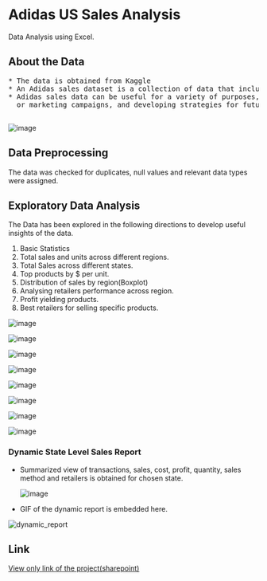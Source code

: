 # Adidas US Sales Analysis 

Data Analysis using Excel. 

## About the Data	

<pre>
* The data is obtained from Kaggle 
* An Adidas sales dataset is a collection of data that includes information on the sales of Adidas products.
* Adidas sales data can be useful for a variety of purposes, such as analyzing sales trends, identifying successful products 
  or marketing campaigns, and developing strategies for future sales. 
	
</pre>

![image](https://github.com/pooja614/excel_projects/assets/69869583/afb022e0-96e5-438d-8873-57cd1f0a2e36)

## Data Preprocessing 
The data was checked for duplicates, null values and relevant data types were assigned. 

## Exploratory Data Analysis
The Data has been explored in the following directions to develop useful insights of the data. 
1. Basic Statistics
2. Total sales and units across different regions.
3. Total Sales across different states.
4. Top products by $ per unit.
5. Distribution of sales by region(Boxplot)
6. Analysing retailers performance across region.
7. Profit yielding products.
8. Best retailers for selling specific products.

	
![image](https://github.com/pooja614/excel_projects/assets/69869583/dcfd9c7c-57c1-4f19-bdd1-ac727da1c295)


![image](https://github.com/pooja614/excel_projects/assets/69869583/2d4549d5-89c2-4e99-a03b-a53111c6bbf8)

![image](https://github.com/pooja614/excel_projects/assets/69869583/7e164887-e8f7-4cbd-bc22-dd6900aa95d9) 
	
![image](https://github.com/pooja614/excel_projects/assets/69869583/86e5febc-1b07-46db-8ce7-fa22da6dd49f)

					
					
![image](https://github.com/pooja614/excel_projects/assets/69869583/8bbc79f0-ddf6-431c-9bd2-1e391e39ae2c)

					


![image](https://github.com/pooja614/excel_projects/assets/69869583/dc2ae818-b61f-4eb7-be6e-cbb0feedc228) 

![image](https://github.com/pooja614/excel_projects/assets/69869583/9008d583-ec7a-4204-8bce-0822c156867b) 

![image](https://github.com/pooja614/excel_projects/assets/69869583/916541d5-416c-4a4d-ad4e-9da5616706eb)

### Dynamic State Level Sales Report

* Summarized view of transactions, sales, cost, profit, quantity, sales method and retailers is obtained for chosen state.
 
  ![image](https://github.com/pooja614/excel_projects/assets/69869583/cbf999b7-fd0a-45c7-b17f-3ffe6b80c2fe)

* GIF of the dynamic report is embedded here. 

![dynamic_report](https://github.com/pooja614/excel_projects/assets/69869583/54b62911-e0ab-43da-981d-4d8d1d4990c4)


## Link  
<a href="https://resonatedatabi-my.sharepoint.com/:x:/g/personal/poojads_resonatedatabi_onmicrosoft_com/Eb64dhiDL9tGice5YMOReJgBWDLxfSNLvFzWduU3cB-zqA?e=3GFKve" 
 target="_blank" rel="noopener noreferrer">View only link of the project(sharepoint)</a> 



										
										









